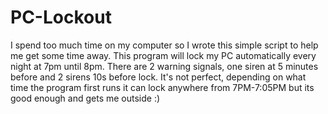 # PC-Lockout
I spend too much time on my computer so I wrote this simple script to help me get some time away. This program will lock my PC automatically every night at 7pm until 8pm. There are 2 warning signals, one siren at 5 minutes before and 2 sirens 10s before lock. It's not perfect, depending on what time the program first runs it can lock anywhere from 7PM-7:05PM but its good enough and gets me outside :)
